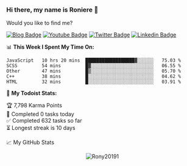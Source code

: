 ### Hi there, my name is Roniere  👋

<!--
**Rony20191/Rony20191** is a ✨ _special_ ✨ repository because its `README.md` (this file) appears on your GitHub profile.

Here are some ideas to get you started:

- 🔭 I’m currently working on ...
- 🌱 I’m currently learning ...
- 👯 I’m looking to collaborate on ...
- 🤔 I’m looking for help with ...
- 💬 Ask me about ...
- 📫 How to reach me: ...
- 😄 Pronouns: ...
- ⚡ Fun fact: ...
-->

Would you like to find me?

[![Blog Badge](https://img.shields.io/badge/Blog-nome.com-black)](https://domain.com/blog)
[![Youtube Badge](https://img.shields.io/badge/-Youtube-FF0000?style=flat-square&labelColor=FF0000&logo=youtube&logoColor=white&link=https://youtube.com/c/nome)](https://youtube.com/c/nome)
[![Twitter Badge](https://img.shields.io/badge/-Twitter-1ca0f1?style=flat-square&labelColor=1ca0f1&logo=twitter&logoColor=white&link=https://twitter.com/RonyOfficial7)](https://twitter.com/RonyOfficial7)
[![Linkedin Badge](https://img.shields.io/badge/-LinkedIn-blue?style=flat-square&logo=Linkedin&logoColor=white&link=https://www.linkedin.com/in/nome)](https://www.linkedin.com/in/roniere-carvalho-6963341a2)


📊 **This Week I Spent My Time On:**
<!--START_SECTION:waka-->
```text
JavaScript   10 hrs 20 mins  ██████████████████▓░░░░░░   75.03 % 
SCSS         54 mins         █▓░░░░░░░░░░░░░░░░░░░░░░░   06.55 % 
Other        47 mins         █▒░░░░░░░░░░░░░░░░░░░░░░░   05.70 % 
C++          38 mins         █░░░░░░░░░░░░░░░░░░░░░░░░   04.62 % 
HTML         32 mins         █░░░░░░░░░░░░░░░░░░░░░░░░   03.91 % 
```
<!--END_SECTION:waka-->



🚧 **My Todoist Stats:**
<!-- TODO-IST:START -->
🏆  7,798 Karma Points           
🌸  Completed 0 tasks today           
✅  Completed 632 tasks so far           
⏳  Longest streak is 10 days
<!-- TODO-IST:END -->


📈 My GitHub Stats

<p align="center"> <img src="https://github-readme-stats.vercel.app/api?username=Rony20191&show_icons=true&theme=gotham" alt="Rony20191" />

